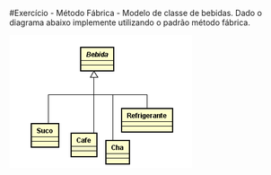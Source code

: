 #Exercício - Método Fábrica - Modelo de classe de bebidas.
Dado o diagrama abaixo implemente utilizando o padrão método fábrica.

![alt tag](https://github.com/GiseliSiqueira/POO2/blob/master/BebidaMetodoFabrica/metodo_fabrica_bebidas.png)
